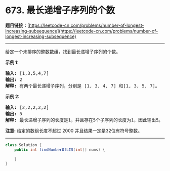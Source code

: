 # 673. 最长递增子序列的个数

**题目链接：**[https://leetcode-cn.com/problems/number-of-longest-increasing-subsequence](https://leetcode-cn.com/problems/number-of-longest-increasing-subsequence)

---

<div class="content__1Y2H">
 <div class="notranslate">
  <p>给定一个未排序的整数数组，找到最长递增子序列的个数。</p> 
  <p><strong>示例 1:</strong></p> 
  <pre class="language-text"><strong>输入:</strong> [1,3,5,4,7]
<strong>输出:</strong> 2
<strong>解释:</strong> 有两个最长递增子序列，分别是 [1, 3, 4, 7] 和[1, 3, 5, 7]。
</pre> 
  <p><strong>示例 2:</strong></p> 
  <pre class="language-text"><strong>输入:</strong> [2,2,2,2,2]
<strong>输出:</strong> 5
<strong>解释:</strong> 最长递增子序列的长度是1，并且存在5个子序列的长度为1，因此输出5。
</pre> 
  <p><strong>注意:</strong>&nbsp;给定的数组长度不超过 2000 并且结果一定是32位有符号整数。</p> 
 </div>
</div>

---

```java
class Solution {
    public int findNumberOfLIS(int[] nums) {
        
    }
}
```